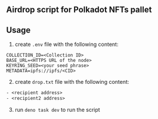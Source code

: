 ## Airdrop script for Polkadot NFTs pallet

## Usage

1. create `.env` file with the following content:

```
COLLECTION_ID=<Collection ID>
BASE_URL=<HTTPS URL of the node>
KEYRING_SEED=<your seed phrase>
METADATA=ipfs://ipfs/<CID>
```

2. create `drop.txt` file with the following content:

```txt
- <recipient address>
- <recipient2 address>
```

3. run `deno task dev` to run the script